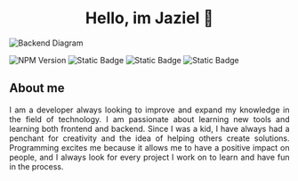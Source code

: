 <div align="center">
<h1 align="center">Hello, im Jaziel 👋</h1>
</div>
<img src="https://raw.githubusercontent.com/jazielrs/Pagina_compra/master/Banner_Github.png" alt="Backend Diagram">

![NPM Version](https://img.shields.io/npm/v/react?color=green)
![Static Badge](https://img.shields.io/badge/intellijidea-%23000000?logo=intellijidea)
![Static Badge](https://img.shields.io/badge/postman-%23FF6C37?logo=postman&logoColor=black)
![Static Badge](https://img.shields.io/badge/githubactions-%23723185?logo=githubactions&logoColor=black&link=https%3A%2F%2Fdocs.npmjs.com%2Fcli%2Fv8%2Fcommands%2Fnpm-version)


## About me
<div style="text-align: justify;">
I am a developer always looking to improve and expand my knowledge in the field of technology. 
I am passionate about learning new tools and learning both frontend and backend. 
Since I was a kid, I have always had a penchant for creativity and the idea of helping others create solutions. 
Programming excites me because it allows me to have a positive impact on people, 
and I always look for every project I work on to learn and have fun in the process.
</div>

